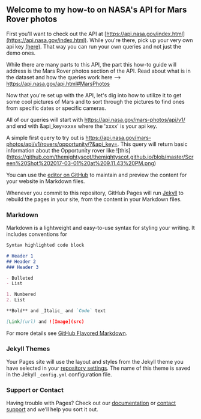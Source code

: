 ## Welcome to my how-to on NASA's API for Mars Rover photos

First you'll want to check out the API at [https://api.nasa.gov/index.html](https://api.nasa.gov/index.html).  While you're there, pick up your very own api key [(here)](https://api.nasa.gov/index.html#apply-for-an-api-key).  That way you can run your own queries and not just the demo ones.

While there are many parts to this API, the part this how-to guide will address is the Mars Rover photos section of the API. Read about what is in the dataset and how the queries work here --> https://api.nasa.gov/api.html#MarsPhotos  

Now that you're set up with the API, let's dig into how to utilize it to get some cool pictures of Mars and to sort through the pictures to find ones from specific dates or specific cameras.

All of our queries will start with https://api.nasa.gov/mars-photos/api/v1/ and end with &api_key=xxxx where the 'xxxx' is your api key.

A simple first query to try out is https://api.nasa.gov/mars-photos/api/v1/rovers/opportunity/?&api_key=.  This query will return basic information about the Opportunity rover like ![this] (https://github.com/themightyscot/themightyscot.github.io/blob/master/Screen%20Shot%202017-03-01%20at%209.11.43%20PM.png)




You can use the [editor on GitHub](https://github.com/themightyscot/themightyscot.github.io/edit/master/index.md) to maintain and preview the content for your website in Markdown files.

Whenever you commit to this repository, GitHub Pages will run [Jekyll](https://jekyllrb.com/) to rebuild the pages in your site, from the content in your Markdown files.

### Markdown

Markdown is a lightweight and easy-to-use syntax for styling your writing. It includes conventions for

```markdown
Syntax highlighted code block

# Header 1
## Header 2
### Header 3

- Bulleted
- List

1. Numbered
2. List

**Bold** and _Italic_ and `Code` text

[Link](url) and ![Image](src)
```

For more details see [GitHub Flavored Markdown](https://guides.github.com/features/mastering-markdown/).

### Jekyll Themes

Your Pages site will use the layout and styles from the Jekyll theme you have selected in your [repository settings](https://github.com/themightyscot/themightyscot.github.io/settings). The name of this theme is saved in the Jekyll `_config.yml` configuration file.

### Support or Contact

Having trouble with Pages? Check out our [documentation](https://help.github.com/categories/github-pages-basics/) or [contact support](https://github.com/contact) and we’ll help you sort it out.
